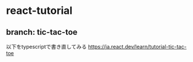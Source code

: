 # react-tutorial

## branch: tic-tac-toe
以下をtypescriptで書き直してみる
https://ja.react.dev/learn/tutorial-tic-tac-toe
